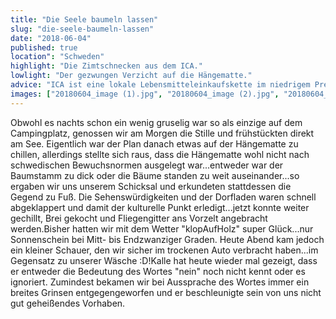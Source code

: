 ```yaml
---
title: "Die Seele baumeln lassen"
slug: "die-seele-baumeln-lassen"
date: "2018-06-04"
published: true
location": "Schweden"
highlight: "Die Zimtschnecken aus dem ICA."
lowlight: "Der gezwungen Verzicht auf die Hängematte."
advice: "ICA ist eine lokale Lebensmitteleinkaufskette im niedrigem Preissegment."
images: ["20180604_image (1).jpg", "20180604_image (2).jpg", "20180604_image (3).jpg", "20180604_image (4).jpg", "20180604_image (5).jpg", "20180604_image (6).jpg", "20180604_image (7).jpg"]
---
```


Obwohl es nachts schon ein wenig gruselig war so als einzige auf dem Campingplatz, genossen wir am Morgen die Stille und frühstückten direkt am See. Eigentlich war der Plan danach etwas auf der Hängematte zu chillen, allerdings stellte sich raus, dass die Hängematte wohl nicht nach schwedischen Bewuchsnormen ausgelegt war...entweder war der Baumstamm zu dick oder die Bäume standen zu weit auseinander...so ergaben wir uns unserem Schicksal und erkundeten stattdessen die Gegend zu Fuß. Die Sehenswürdigkeiten und der Dorfladen waren schnell abgeklappert und damit der kulturelle Punkt erledigt...jetzt konnte weiter gechillt, Brei gekocht und Fliegengitter ans Vorzelt angebracht werden.Bisher hatten wir mit dem Wetter "klopAufHolz" super Glück...nur Sonnenschein bei Mitt- bis Endzwanziger Graden. Heute Abend kam jedoch ein kleiner Schauer, den wir sicher im trockenen Auto verbracht haben...im Gegensatz zu unserer Wäsche :D!Kalle hat heute wieder mal gezeigt, dass er entweder die Bedeutung des Wortes "nein" noch nicht kennt oder es ignoriert. Zumindest bekamen wir bei Aussprache des Wortes immer ein breites Grinsen entgegengeworfen und er beschleunigte sein von uns nicht gut geheißendes Vorhaben.